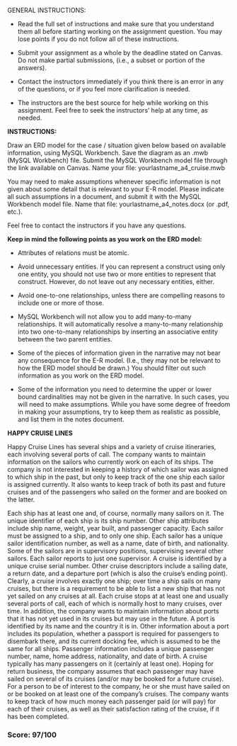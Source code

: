 GENERAL INSTRUCTIONS:

- Read the full set of instructions and make sure that you understand them all before starting working on the assignment question. You may lose points if you do not follow all of these instructions.

- Submit your assignment as a whole by the deadline stated on Canvas. Do not make partial submissions, (i.e., a subset or portion of the answers).

- Contact the instructors immediately if you think there is an error in any of the questions, or if you feel more clarification is needed.

- The instructors are the best source for help while working on this assignment. Feel free to seek the instructors’ help at any time, as needed.

 

**INSTRUCTIONS:**

Draw an ERD model for the case / situation given below based on available information, using MySQL Workbench. Save the diagram as an .mwb (MySQL Workbench) file. Submit the MySQL Workbench model file through the link available on Canvas. Name your file: yourlastname_a4_cruise.mwb

You may need to make assumptions whenever specific information is not given about some detail that is relevant to your E-R model. Please indicate all such assumptions in a document, and submit it with the MySQL Workbench model file. Name that file: yourlastname_a4_notes.docx (or .pdf, etc.).

Feel free to contact the instructors if you have any questions.

 

**Keep in mind the following points as you work on the ERD model:**

- Attributes of relations must be atomic.

- Avoid unnecessary entities. If you can represent a construct using only one entity, you should not use two or more entities to represent that construct. However, do not leave out any necessary entities, either.

- Avoid one-to-one relationships, unless there are compelling reasons to include one or more of those.

- MySQL Workbench will not allow you to add many-to-many relationships. It will automatically resolve a many-to-many relationship into two one-to-many relationships by inserting an associative entity between the two parent entities.

- Some of the pieces of information given in the narrative may not bear any consequence for the E-R model. (I.e., they may not be relevant to how the ERD model should be drawn.) You should filter out such information as you work on the ERD model.

- Some of the information you need to determine the upper or lower bound cardinalities may not be given in the narrative. In such cases, you will need to make assumptions. While you have some degree of freedom in making your assumptions, try to keep them as realistic as possible, and list them in the notes document.

 

**HAPPY CRUISE LINES**

Happy Cruise Lines has several ships and a variety of cruise itineraries, each involving several ports of call. The company wants to maintain information on the sailors who currently work on each of its ships. The company is not interested in keeping a history of which sailor was assigned to which ship in the past, but only to keep track of the one ship each sailor is assigned currently. It also wants to keep track of both its past and future cruises and of the passengers who sailed on the former and are booked on the latter.

Each ship has at least one and, of course, normally many sailors on it. The unique identifier of each ship is its ship number. Other ship attributes include ship name, weight, year built, and passenger capacity. Each sailor must be assigned to a ship, and to only one ship. Each sailor has a unique sailor identification number, as well as a name, date of birth, and nationality. Some of the sailors are in supervisory positions, supervising several other sailors. Each sailor reports to just one supervisor. A cruise is identified by a unique cruise serial number. Other cruise descriptors include a sailing date, a return date, and a departure port (which is also the cruise’s ending point). Clearly, a cruise involves exactly one ship; over time a ship sails on many cruises, but there is a requirement to be able to list a new ship that has not yet sailed on any cruises at all. Each cruise stops at at least one and usually several ports of call, each of which is normally host to many cruises, over time. In addition, the company wants to maintain information about ports that it has not yet used in its cruises but may use in the future. A port is identified by its name and the country it is in. Other information about a port includes its population, whether a passport is required for passengers to disembark there, and its current docking fee, which is assumed to be the same for all ships. Passenger information includes a unique passenger number, name, home address, nationality, and date of birth. A cruise typically has many passengers on it (certainly at least one). Hoping for return business, the company assumes that each passenger may have sailed on several of its cruises (and/or may be booked for a future cruise). For a person to be of interest to the company, he or she must have sailed on or be booked on at least one of the company’s cruises. The company wants to keep track of how much money each passenger paid (or will pay) for each of their cruises, as well as their satisfaction rating of the cruise, if it has been completed.


### Score: 97/100
